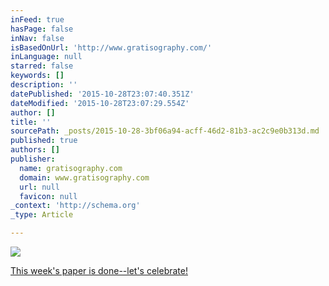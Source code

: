 ```yaml
---
inFeed: true
hasPage: false
inNav: false
isBasedOnUrl: 'http://www.gratisography.com/'
inLanguage: null
starred: false
keywords: []
description: ''
datePublished: '2015-10-28T23:07:40.351Z'
dateModified: '2015-10-28T23:07:29.554Z'
author: []
title: ''
sourcePath: _posts/2015-10-28-3bf06a94-acff-46d2-81b3-ac2c9e0b313d.md
published: true
authors: []
publisher:
  name: gratisography.com
  domain: www.gratisography.com
  url: null
  favicon: null
_context: 'http://schema.org'
_type: Article

---
```

![](http://www.gratisography.com/pictures/213_1.jpg)

[This week's paper is done--let's celebrate!][0]

[0]: https://paper.li/Idea_Partner/1417533012